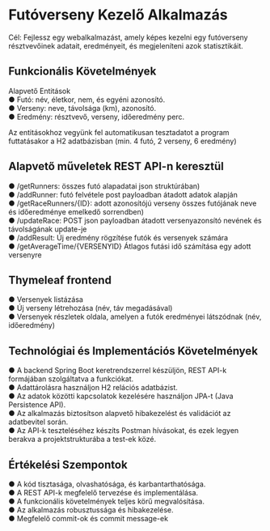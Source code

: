 <h1>Futóverseny Kezelő Alkalmazás</h1>
<p>Cél: Fejlessz egy webalkalmazást, amely képes kezelni egy futóverseny résztvevőinek adatait, eredményeit, és megjeleníteni azok statisztikáit.<br></p>
<h2>Funkcionális Követelmények</h2>
<p>Alapvető Entitások<br>
● Futó: név, életkor, nem, és egyéni azonosító.<br>
● Verseny: neve, távolsága (km), azonosító.<br>
● Eredmény: résztvevő, verseny, időeredmény perc.<br>
</p>
<p>Az entitásokhoz vegyünk fel automatikusan tesztadatot a program futtatásakor a H2 adatbázisban (min. 4 futó, 2 verseny, 6 eredmény)</p>
<h2>Alapvető műveletek REST API-n keresztül</h2>
<p>● /getRunners: összes futó alapadatai json struktúrában)<br>
● /addRunner: futó felvétele post payloadban átadott adatok alapján<br>
● /getRaceRunners/{ID}: adott azonosítójú verseny összes futójának neve és időeredménye emelkedő sorrendben)<br>
● /updateRace: POST json payloadban átadott versenyazonsító nevének és távolságának update-je<br>
● /addResult: Új eredmény rögzítése futók és versenyek számára<br>
● /getAverageTime/{VERSENYID} Átlagos futási idő számítása egy adott versenyre</p>
<h2>Thymeleaf frontend</h2>
<p>● Versenyek listázása<br>
● Új verseny létrehozása (név, táv megadásával)<br>
● Versenyek részletek oldala, amelyen a futók eredményei látszódnak (név, időeredmény)</p>

<h2>Technológiai és Implementációs Követelmények</h2>
<p>● A backend Spring Boot keretrendszerrel készüljön, REST API-k formájában szolgáltatva a funkciókat.<br>
● Adattárolásra használjon H2 relációs adatbázist.<br>
● Az adatok közötti kapcsolatok kezelésére használjon JPA-t (Java Persistence API).<br>
● Az alkalmazás biztosítson alapvető hibakezelést és validációt az adatbevitel során.<br>
● Az API-k teszteléséhez készíts Postman hívásokat, és ezek legyen berakva a projektstrukturába a test-ek közé.</p>
<h2>Értékelési Szempontok</h2>
<p>● A kód tisztasága, olvashatósága, és karbantarthatósága.<br>
● A REST API-k megfelelő tervezése és implementálása.<br>
● A funkcionális követelmények teljes körű megvalósítása.<br>
● Az alkalmazás robusztussága és hibakezelése.<br>
● Megfelelő commit-ok és commit message-ek<br></p>
